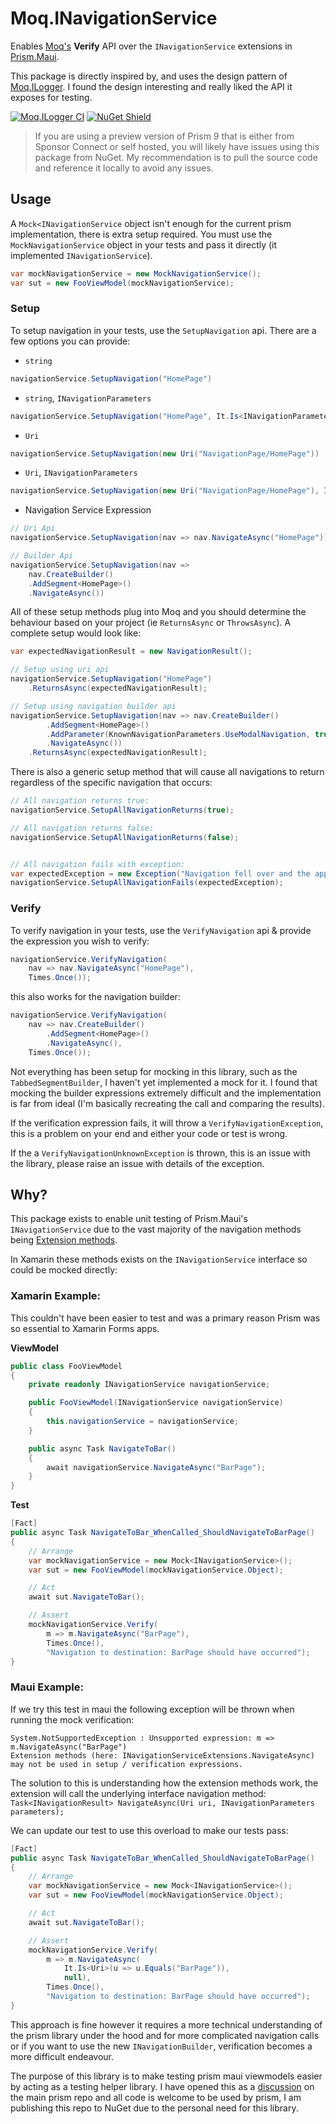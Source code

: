# Moq.INavigationService

Enables [Moq's](https://github.com/moq/moq/wiki/Quickstart) **Verify** API over the `INavigationService` extensions in [Prism.Maui](https://github.com/PrismLibrary/Prism).

This package is directly inspired by, and uses the design pattern of [Moq.ILogger](https://github.com/adrianiftode/Moq.ILogger). I found the design interesting and really liked the API it exposes for testing.

[![Moq.ILogger CI](https://github.com/Axemasta/Moq.INavigationService/actions/workflows/ci.yml/badge.svg)](https://github.com/Axemasta/Moq.INavigationService/actions/workflows/ci.yml) [![NuGet Shield](https://img.shields.io/nuget/v/Axemasta.Moq.INavigationService)](https://www.nuget.org/packages/Axemasta.Moq.INavigationService/)

> If you are using a preview version of Prism 9 that is either from Sponsor Connect or self hosted, you will likely have issues using this package from NuGet. My recommendation is to pull the source code and reference it locally to avoid any issues.

## Usage

A `Mock<INavigationService` object isn't enough for the current prism implementation, there is extra setup required. You must use the `MockNavigationService` object in your tests and pass it directly (it implemented `INavigationService`).

```csharp
var mockNavigationService = new MockNavigationService();
var sut = new FooViewModel(mockNavigationService);
```

### Setup

To setup navigation in your tests, use the `SetupNavigation` api. There are a few options you can provide:
- `string`
```csharp
navigationService.SetupNavigation("HomePage")
```
- `string`, `INavigationParameters`
```csharp
navigationService.SetupNavigation("HomePage", It.Is<INavigationParameters>(n => n.ContainsKey("KeyOne")))
```
- `Uri`
```csharp
navigationService.SetupNavigation(new Uri("NavigationPage/HomePage"))
```
- `Uri`, `INavigationParameters`
```csharp
navigationService.SetupNavigation(new Uri("NavigationPage/HomePage"), It.Is<INavigationParameters>(n => n.ContainsKey("KeyOne"))
```
- Navigation Service Expression
```csharp
// Uri Api
navigationService.SetupNavigation(nav => nav.NavigateAsync("HomePage"))

// Builder Api
navigationService.SetupNavigation(nav => 
    nav.CreateBuilder()
    .AddSegment<HomePage>()
    .NavigateAsync())
```

All of these setup methods plug into Moq and you should determine the behaviour based on your project (ie `ReturnsAsync` or `ThrowsAsync`). A complete setup would look like:

```csharp
var expectedNavigationResult = new NavigationResult();

// Setup using uri api
navigationService.SetupNavigation("HomePage")
    .ReturnsAsync(expectedNavigationResult);

// Setup using navigation builder api
navigationService.SetupNavigation(nav => nav.CreateBuilder()
        .AddSegment<HomePage>()
        .AddParameter(KnownNavigationParameters.UseModalNavigation, true)
        .NavigateAsync())
    .ReturnsAsync(expectedNavigationResult);
```

There is also a generic setup method that will cause all navigations to return regardless of the specific navigation that occurs:

```csharp
// All navigation returns true:
navigationService.SetupAllNavigationReturns(true);

// All navigation returns false:
navigationService.SetupAllNavigationReturns(false);


// All navigation fails with exception:
var expectedException = new Exception("Navigation fell over and the app crashed");
navigationService.SetupAllNavigationFails(expectedException);
```

### Verify

To verify navigation in your tests, use the `VerifyNavigation` api & provide the expression you wish to verify:

```csharp
navigationService.VerifyNavigation(
    nav => nav.NavigateAsync("HomePage"),
    Times.Once());
```

this also works for the navigation builder:
```csharp
navigationService.VerifyNavigation(
    nav => nav.CreateBuilder()
        .AddSegment<HomePage>()
        .NavigateAsync(),
    Times.Once());
```

Not everything has been setup for mocking in this library, such as the `TabbedSegmentBuilder`, I haven't yet implemented a mock for it. I found that mocking the builder expressions extremely difficult and the implementation is far from ideal (I'm basically recreating the call and comparing the results).

If the verification expression fails, it will throw a `VerifyNavigationException`, this is a problem on your end and either your code or test is wrong.

If the a `VerifyNavigationUnknownException` is thrown, this is an issue with the library, please raise an issue with details of the exception.

## Why?

This package exists to enable unit testing of Prism.Maui's `INavigationService` due to the vast majority of the navigation methods being [Extension methods](https://github.com/PrismLibrary/Prism/blob/master/src/Maui/Prism.Maui/Navigation/INavigationServiceExtensions.cs).

In Xamarin these methods exists on the `INavigationService` interface so could be mocked directly:

### Xamarin Example:

This couldn't have been easier to test and was a primary reason Prism was so essential to Xamarin Forms apps.

**ViewModel**
```csharp
public class FooViewModel
{
    private readonly INavigationService navigationService;

    public FooViewModel(INavigationService navigationService)
    {
        this.navigationService = navigationService;
    }

    public async Task NavigateToBar()
    {
        await navigationService.NavigateAsync("BarPage");
    }
}
```

**Test**
```csharp
[Fact]
public async Task NavigateToBar_WhenCalled_ShouldNavigateToBarPage()
{
    // Arrange
    var mockNavigationService = new Mock<INavigationService>();
    var sut = new FooViewModel(mockNavigationService.Object);

    // Act
    await sut.NavigateToBar();

    // Assert
    mockNavigationService.Verify(
        m => m.NavigateAsync("BarPage"), 
        Times.Once(),
        "Navigation to destination: BarPage should have occurred");
}
```
### Maui Example:

If we try this test in maui the following exception will be thrown when running the mock verification:

```
System.NotSupportedException : Unsupported expression: m => m.NavigateAsync("BarPage")
Extension methods (here: INavigationServiceExtensions.NavigateAsync) may not be used in setup / verification expressions.
```

The solution to this is understanding how the extension methods work, the extension will call the underlying interface navigation method:
`Task<INavigationResult> NavigateAsync(Uri uri, INavigationParameters parameters);`

We can update our test to use this overload to make our tests pass:

```csharp
[Fact]
public async Task NavigateToBar_WhenCalled_ShouldNavigateToBarPage()
{
    // Arrange
    var mockNavigationService = new Mock<INavigationService>();
    var sut = new FooViewModel(mockNavigationService.Object);

    // Act
    await sut.NavigateToBar();

    // Assert
    mockNavigationService.Verify(
        m => m.NavigateAsync(
			It.Is<Uri>(u => u.Equals("BarPage")),
			null),
        Times.Once(),
        "Navigation to destination: BarPage should have occurred");
}
```

This approach is fine however it requires a more technical understanding of the prism library under the hood and for more complicated navigation calls or if you want to use the new `INavigationBuilder`, verification becomes a more difficult endeavour.

The purpose of this library is to make testing prism maui viewmodels easier by acting as a testing helper library. I have opened this as a [discussion](https://github.com/PrismLibrary/Prism/discussions/2850) on the main prism repo and all code is welcome to be used by prism, I am publishing this repo to NuGet due to the personal need for this library.
